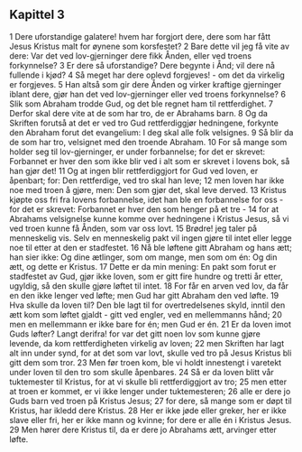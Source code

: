 ## Kapittel 3

1 Dere uforstandige galatere! hvem har forgjort dere, dere som har fått Jesus Kristus malt for øynene som korsfestet?
2 Bare dette vil jeg få vite av dere: Var det ved lov-gjerninger dere fikk Ånden, eller ved troens forkynnelse?
3 Er dere så uforstandige? Dere begynte i Ånd; vil dere nå fullende i kjød?
4 Så meget har dere oplevd forgjeves! - om det da virkelig er forgjeves.
5 Han altså som gir dere Ånden og virker kraftige gjerninger iblant dere, gjør han det ved lov-gjerninger eller ved troens forkynnelse?
6 Slik som Abraham trodde Gud, og det ble regnet ham til rettferdighet.
7 Derfor skal dere vite at de som har tro, de er Abrahams barn.
8 Og da Skriften forutså at det er ved tro Gud rettferdiggjør hedningene, forkynte den Abraham forut det evangelium: I deg skal alle folk velsignes.
9 Så blir da de som har tro, velsignet med den troende Abraham.
10 For så mange som holder seg til lov-gjerninger, er under forbannelse; for det er skrevet: Forbannet er hver den som ikke blir ved i alt som er skrevet i lovens bok, så han gjør det!
11 Og at ingen blir rettferdiggjort for Gud ved loven, er åpenbart; for: Den rettferdige, ved tro skal han leve;
12 men loven har ikke noe med troen å gjøre, men: Den som gjør det, skal leve derved.
13 Kristus kjøpte oss fri fra lovens forbannelse, idet han ble en forbannelse for oss - for det er skrevet: Forbannet er hver den som henger på et tre -
14 for at Abrahams velsignelse kunne komme over hedningene i Kristus Jesus, så vi ved troen kunne få Ånden, som var oss lovt.
15 Brødre! jeg taler på menneskelig vis. Selv en menneskelig pakt vil ingen gjøre til intet eller legge noe til etter at den er stadfestet.
16 Nå ble løftene gitt Abraham og hans ætt; han sier ikke: Og dine ætlinger, som om mange, men som om én: Og din ætt, og dette er Kristus.
17 Dette er da min mening: En pakt som forut er stadfestet av Gud, gjør ikke loven, som er gitt fire hundre og tretti år etter, ugyldig, så den skulle gjøre løftet til intet.
18 For får en arven ved lov, da får en den ikke lenger ved løfte; men Gud har gitt Abraham den ved løfte.
19 Hva skulle da loven til? Den ble lagt til for overtredelsenes skyld, inntil den ætt kom som løftet gjaldt - gitt ved engler, ved en mellemmanns hånd;
20 men en mellemmann er ikke bare for én; men Gud er én.
21 Er da loven imot Guds løfter? Langt derifra! for var det gitt noen lov som kunne gjøre levende, da kom rettferdigheten virkelig av loven;
22 men Skriften har lagt alt inn under synd, for at det som var lovt, skulle ved tro på Jesus Kristus bli gitt dem som tror.
23 Men før troen kom, ble vi holdt innestengt i varetekt under loven til den tro som skulle åpenbares.
24 Så er da loven blitt vår tuktemester til Kristus, for at vi skulle bli rettferdiggjort av tro;
25 men etter at troen er kommet, er vi ikke lenger under tuktemesteren;
26 alle er dere jo Guds barn ved troen på Kristus Jesus;
27 for dere, så mange som er døpt til Kristus, har ikledd dere Kristus.
28 Her er ikke jøde eller greker, her er ikke slave eller fri, her er ikke mann og kvinne; for dere er alle én i Kristus Jesus.
29 Men hører dere Kristus til, da er dere jo Abrahams ætt, arvinger etter løfte.

